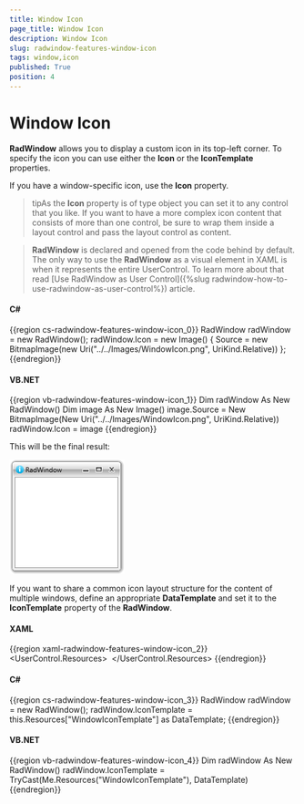 ```yaml
---
title: Window Icon
page_title: Window Icon
description: Window Icon
slug: radwindow-features-window-icon
tags: window,icon
published: True
position: 4
---
```


# Window Icon

__RadWindow__ allows you to display a custom icon in its top-left corner. To specify the icon you can use either the __Icon__ or the __IconTemplate__ properties.

If you have a window-specific icon, use the __Icon__ property.

>tipAs the __Icon__ property is of type object you can set it to any control that you like. If you want to have a more complex icon content that consists of more than one control, be sure to wrap them inside a layout control and pass the layout control as content.

>__RadWindow__ is declared and opened from the code behind by default. The only way to use the __RadWindow__ as a visual element in XAML is when it represents the entire UserControl. To learn more about that read [Use RadWindow as User Control]({%slug radwindow-how-to-use-radwindow-as-user-control%}) article.

#### __C#__

{{region cs-radwindow-features-window-icon_0}}
	RadWindow radWindow = new RadWindow();
	radWindow.Icon = new Image()
	{
	    Source = new BitmapImage(new Uri("../../Images/WindowIcon.png", UriKind.Relative))
	};
{{endregion}}

#### __VB.NET__

{{region vb-radwindow-features-window-icon_1}}
	Dim radWindow As New RadWindow()
	Dim image As New Image()
	image.Source = New BitmapImage(New Uri("../../Images/WindowIcon.png", UriKind.Relative))
	radWindow.Icon = image
{{endregion}}

This will be the final result:

![Rad Window Features Window Icon 01](images/RadWindow_Features_Window_Icon_01.png)

If you want to share a common icon layout structure for the content of multiple windows, define an appropriate __DataTemplate__ and set it to the __IconTemplate__ property of the __RadWindow__.

#### __XAML__

{{region xaml-radwindow-features-window-icon_2}}
	<UserControl.Resources>
	    <DataTemplate x:Key="WindowIconTemplate">
	        <Image Source="/Images/WindowIcon.png" Stretch="None" />
	    </DataTemplate>
	</UserControl.Resources>
{{endregion}}

#### __C#__

{{region cs-radwindow-features-window-icon_3}}
	RadWindow radWindow = new RadWindow();
	radWindow.IconTemplate = this.Resources["WindowIconTemplate"] as DataTemplate;
{{endregion}}

#### __VB.NET__

{{region vb-radwindow-features-window-icon_4}}
	Dim radWindow As New RadWindow()
	radWindow.IconTemplate = TryCast(Me.Resources("WindowIconTemplate"), DataTemplate)
{{endregion}}